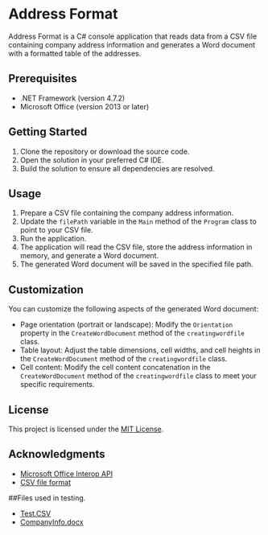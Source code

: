 # Address Format

Address Format is a C# console application that reads data from a CSV file containing company address information and generates a Word document with a formatted table of the addresses.

## Prerequisites

- .NET Framework (version 4.7.2)
- Microsoft Office (version 2013 or later)

## Getting Started

1. Clone the repository or download the source code.
2. Open the solution in your preferred C# IDE.
3. Build the solution to ensure all dependencies are resolved.

## Usage

1. Prepare a CSV file containing the company address information.
2. Update the `filePath` variable in the `Main` method of the `Program` class to point to your CSV file.
3. Run the application.
4. The application will read the CSV file, store the address information in memory, and generate a Word document.
5. The generated Word document will be saved in the specified file path.

## Customization

You can customize the following aspects of the generated Word document:

- Page orientation (portrait or landscape): Modify the `Orientation` property in the `CreateWordDocument` method of the `creatingwordfile` class.
- Table layout: Adjust the table dimensions, cell widths, and cell heights in the `CreateWordDocument` method of the `creatingwordfile` class.
- Cell content: Modify the cell content concatenation in the `CreateWordDocument` method of the `creatingwordfile` class to meet your specific requirements.

## License

This project is licensed under the [MIT License](LICENSE).

## Acknowledgments

- [Microsoft Office Interop API](https://docs.microsoft.com/en-us/dotnet/api/microsoft.office.interop.word)
- [CSV file format](https://en.wikipedia.org/wiki/Comma-separated_values)

##Files used in testing.  
- [Test.CSV](https://github.com/AviWind02/Address-Formating-tool/files/11569396/Test.CSV)
- [CompanyInfo.docx](https://github.com/AviWind02/Address-Formating-tool/files/11569458/CompanyInfo.docx)
